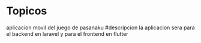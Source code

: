 # Topicos
aplicacion movil del juego de pasanaku
#descripcion
la aplicacion sera para el backend en laravel y para el frontend en flutter 
